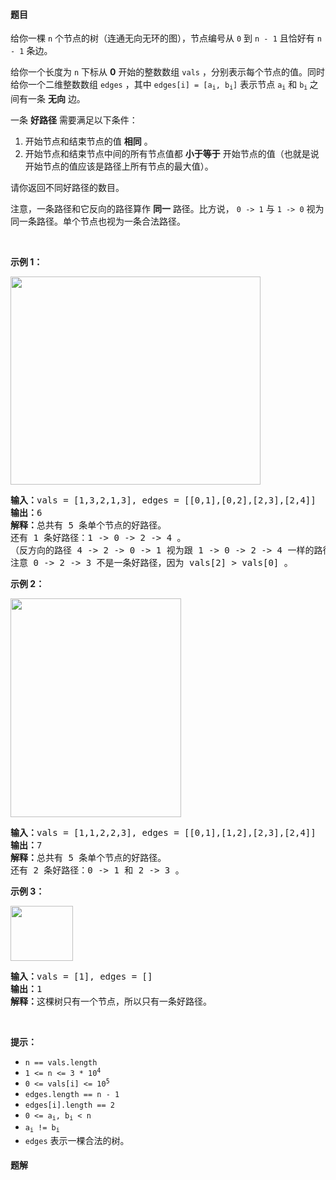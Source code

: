 #### 题目
<p>给你一棵 <code>n</code>&nbsp;个节点的树（连通无向无环的图），节点编号从&nbsp;<code>0</code>&nbsp;到&nbsp;<code>n - 1</code>&nbsp;且恰好有&nbsp;<code>n - 1</code>&nbsp;条边。</p>

<p>给你一个长度为 <code>n</code>&nbsp;下标从 <strong>0</strong>&nbsp;开始的整数数组&nbsp;<code>vals</code>&nbsp;，分别表示每个节点的值。同时给你一个二维整数数组&nbsp;<code>edges</code>&nbsp;，其中&nbsp;<code>edges[i] = [a<sub>i</sub>, b<sub>i</sub>]</code>&nbsp;表示节点&nbsp;<code>a<sub>i</sub></code> 和&nbsp;<code>b<sub>i</sub></code><sub>&nbsp;</sub>之间有一条&nbsp;<strong>无向</strong>&nbsp;边。</p>

<p>一条 <strong>好路径</strong>&nbsp;需要满足以下条件：</p>

<ol>
	<li>开始节点和结束节点的值 <strong>相同</strong>&nbsp;。</li>
	<li>开始节点和结束节点中间的所有节点值都 <strong>小于等于</strong>&nbsp;开始节点的值（也就是说开始节点的值应该是路径上所有节点的最大值）。</li>
</ol>

<p>请你返回不同好路径的数目。</p>

<p>注意，一条路径和它反向的路径算作 <strong>同一</strong>&nbsp;路径。比方说，&nbsp;<code>0 -&gt; 1</code>&nbsp;与&nbsp;<code>1 -&gt; 0</code>&nbsp;视为同一条路径。单个节点也视为一条合法路径。</p>

<p>&nbsp;</p>

<p><strong>示例&nbsp;1：</strong></p>

<p><img alt="" src="https://assets.leetcode.com/uploads/2022/08/04/f9caaac15b383af9115c5586779dec5.png" style="width: 400px; height: 333px;"></p>

<pre><b>输入：</b>vals = [1,3,2,1,3], edges = [[0,1],[0,2],[2,3],[2,4]]
<b>输出：</b>6
<b>解释：</b>总共有 5 条单个节点的好路径。
还有 1 条好路径：1 -&gt; 0 -&gt; 2 -&gt; 4 。
（反方向的路径 4 -&gt; 2 -&gt; 0 -&gt; 1 视为跟 1 -&gt; 0 -&gt; 2 -&gt; 4 一样的路径）
注意 0 -&gt; 2 -&gt; 3 不是一条好路径，因为 vals[2] &gt; vals[0] 。
</pre>

<p><strong>示例 2：</strong></p>

<p><img alt="" src="https://assets.leetcode.com/uploads/2022/08/04/149d3065ec165a71a1b9aec890776ff.png" style="width: 273px; height: 350px;"></p>

<pre><b>输入：</b>vals = [1,1,2,2,3], edges = [[0,1],[1,2],[2,3],[2,4]]
<b>输出：</b>7
<strong>解释：</strong>总共有 5 条单个节点的好路径。
还有 2 条好路径：0 -&gt; 1 和 2 -&gt; 3 。
</pre>

<p><strong>示例 3：</strong></p>

<p><img alt="" src="https://assets.leetcode.com/uploads/2022/08/04/31705e22af3d9c0a557459bc7d1b62d.png" style="width: 100px; height: 88px;"></p>

<pre><b>输入：</b>vals = [1], edges = []
<b>输出：</b>1
<b>解释：</b>这棵树只有一个节点，所以只有一条好路径。
</pre>

<p>&nbsp;</p>

<p><strong>提示：</strong></p>

<ul>
	<li><code>n == vals.length</code></li>
	<li><code>1 &lt;= n &lt;= 3 * 10<sup>4</sup></code></li>
	<li><code>0 &lt;= vals[i] &lt;= 10<sup>5</sup></code></li>
	<li><code>edges.length == n - 1</code></li>
	<li><code>edges[i].length == 2</code></li>
	<li><code>0 &lt;= a<sub>i</sub>, b<sub>i</sub> &lt; n</code></li>
	<li><code>a<sub>i</sub> != b<sub>i</sub></code></li>
	<li><code>edges</code>&nbsp;表示一棵合法的树。</li>
</ul>


 #### 题解